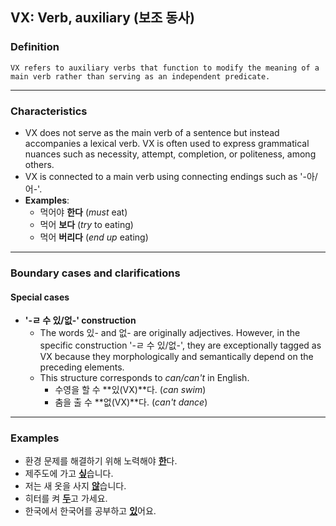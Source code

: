 ## VX: Verb, auxiliary (보조 동사)

### Definition
    VX refers to auxiliary verbs that function to modify the meaning of a main verb rather than serving as an independent predicate.  

---

### Characteristics
- VX does not serve as the main verb of a sentence but instead accompanies a lexical verb. VX is often used to express grammatical nuances such as necessity, attempt, completion, or politeness, among others.  
- VX is connected to a main verb using connecting endings such as '-아/어-'.
- **Examples**:  
  - 먹어야 **한다** (*must* eat)  
  - 먹어 **보다** (*try* to eating)  
  - 먹어 **버리다** (*end up* eating)  

---

### Boundary cases and clarifications  

#### Special cases  
- **'-ㄹ 수 있/없-' construction**  
  - The words 있- and 없- are originally adjectives. However, in the specific construction '-ㄹ 수 있/없-', they are exceptionally tagged as VX because they morphologically and semantically depend on the preceding elements.
  - This structure corresponds to *can/can't* in English.  
    - 수영을 할 수 **있(VX)**다. (*can swim*)  
    - 춤을 출 수 **없(VX)**다. (*can't dance*)  

---

### Examples  
- 환경 문제를 해결하기 위해 노력해야 <ins>**한**</ins>다.  
- 제주도에 가고 <ins>**싶**</ins>습니다.  
- 저는 새 옷을 사지 <ins>**않**</ins>습니다.  
- 히터를 켜 <ins>**두**</ins>고 가세요.  
- 한국에서 한국어를 공부하고 <ins>**있**</ins>어요.  